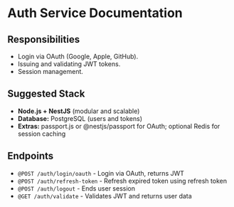# Auth Service Documentation

## Responsibilities

- Login via OAuth (Google, Apple, GitHub).
- Issuing and validating JWT tokens.
- Session management.

## Suggested Stack

- **Node.js + NestJS** (modular and scalable)
- **Database:** PostgreSQL (users and tokens)
- **Extras:** passport.js or @nestjs/passport for OAuth; optional Redis for session caching

## Endpoints

- `@POST /auth/login/oauth` - Login via OAuth, returns JWT
- `@POST /auth/refresh-token` - Refresh expired token using refresh token
- `@POST /auth/logout` - Ends user session
- `@GET /auth/validate` - Validates JWT and returns user data

